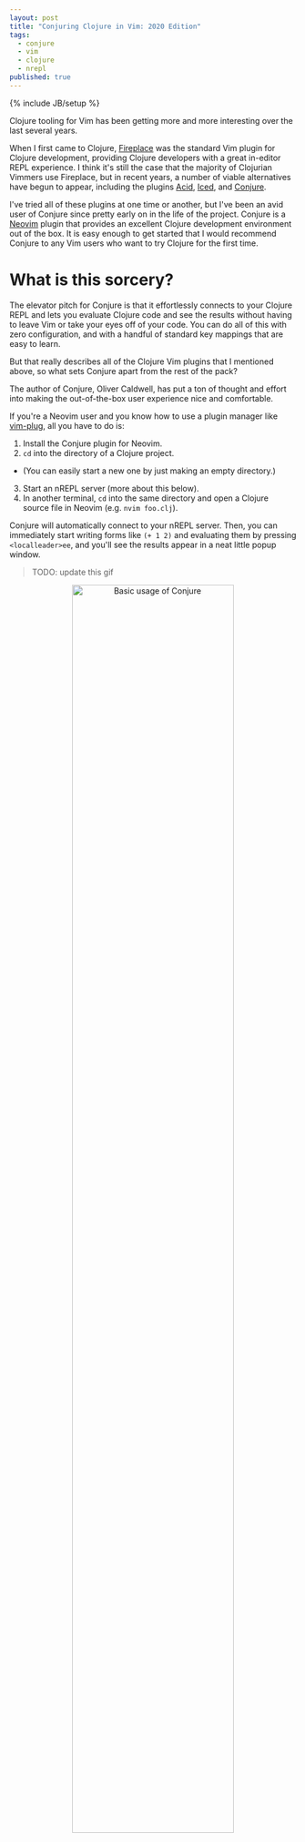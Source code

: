 ```yaml
---
layout: post
title: "Conjuring Clojure in Vim: 2020 Edition"
tags:
  - conjure
  - vim
  - clojure
  - nrepl
published: true
---
```


{% include JB/setup %}

Clojure tooling for Vim has been getting more and more interesting over the last
several years.

When I first came to Clojure, [Fireplace][fireplace] was the standard Vim plugin
for Clojure development, providing Clojure developers with a great in-editor
REPL experience. I think it's still the case that the majority of Clojurian
Vimmers use Fireplace, but in recent years, a number of viable alternatives
have begun to appear, including the plugins [Acid][acid], [Iced][iced], and
[Conjure][conjure].

I've tried all of these plugins at one time or another, but I've been an avid
user of Conjure since pretty early on in the life of the project. Conjure is a
[Neovim][neovim] plugin that provides an excellent Clojure development
environment out of the box. It is easy enough to get started that I would
recommend Conjure to any Vim users who want to try Clojure for the first time.

# What is this sorcery?

The elevator pitch for Conjure is that it effortlessly connects to your Clojure
REPL and lets you evaluate Clojure code and see the results without having to
leave Vim or take your eyes off of your code. You can do all of this with zero
configuration, and with a handful of standard key mappings that are easy to
learn.

But that really describes all of the Clojure Vim plugins that I mentioned above,
so what sets Conjure apart from the rest of the pack?

The author of Conjure, Oliver Caldwell, has put a ton of thought and effort into
making the out-of-the-box user experience nice and comfortable.

If you're a Neovim user and you know how to use a plugin manager like
[vim-plug], all you have to do is:

1. Install the Conjure plugin for Neovim.
2. `cd` into the directory of a Clojure project.
  * (You can easily start a new one by just making an empty directory.)
3. Start an nREPL server (more about this below).
4. In another terminal, `cd` into the same directory and open a Clojure source
   file in Neovim (e.g. `nvim foo.clj`).

Conjure will automatically connect to your nREPL server. Then, you can
immediately start writing forms like `(+ 1 2)` and evaluating them by pressing
`<localleader>ee`, and you'll see the results appear in a neat little popup
window.

> TODO: update this gif

<center>
<img src="{{ site.url }}/assets/2019-11-21-conjure-basic-usage.gif"
     title="Basic usage of Conjure"
     width="75%">
</center>

> TODO: continue reviewing the old blog post below and updating it as needed

# BYOP (bring your own prepl)

This is great for one-off REPL experiments involving just the Clojure standard
library, but the built-in REPL that Conjure connects to out of the box doesn't
include your project's source code or the libraries it depends on. To complete
your Clojure development setup, you'll need to be able to start a prepl server
within the context of your project.

For an in-depth discussion of various ways to do this, you can refer to Oliver's
[socket prepl cookbook][olical3].

The majority of Clojure projects that I interact with use either [Boot][boot] or
the [Clojure CLI][clj-cli] as a build tool.

For Boot projects, I have a custom `prepl-server` task that I defined in my
`profile.boot`:

{% highlight clojure %}
(deftask prepl-server
  "Start a prepl server."
  [p port PORT int "The port on which to start the prepl server (optional)."]
  (comp
    (socket-server
      :accept 'clojure.core.server/io-prepl
      :port   port)
    (wait)))
{% endhighlight %}

> Worth noting: I contributed this task to Boot, and it got merged into the
> master branch, so in some future release of Boot, `prepl-server` will be
> available out of the box as a built-in task!

My Clojure CLI setup is [a little bit more complicated][clj-cli-gist], but the
result is that I can start a prepl server in any Clojure project directory
with a `deps.edn` by running `clj -Aprepl-server`.

Both my Boot task and my Clojure CLI alias spit out a `.socket-port` file in the
current directory containing the port number on which the prepl server is
running. Configuring Conjure to automatically connect to the prepl server on the
correct port is super easy:

{% highlight clojure %}
;; ~/.config/conjure/conjure.edn
{:conns
 {:cwd {:port #slurp-edn ".socket-port"}}}
{% endhighlight %}

With this setup in place, I can start a prepl server via `boot` or `clj` and
start editing Clojure source files, and Conjure will automatically connect to
my prepl server. Then I can evaluate code within the context of my project, and
I can use any dependencies that I've included in my `build.boot` or `deps.edn`.

<center>
<img src="{{ site.url }}/assets/2019-11-21-conjure-clj-http.gif"
     title="Using clj-http via Conjure to fetch ASCII cat art from the internet"
     width="75%">
</center>

# A refreshing experience

Conjure provides a convenient way to reload code that changed in your prepl via
`clojure.tools.namespace/refresh`. Ordinarily, you would need to include
clojure.tools.namespace as a dependency in your project in order to do that, but
through clever use of [mranderson], Conjure automatically injects the dependency
into your prepl connection. That means refreshing your REPL is always just a few
keystrokes away!

I haven't tended to use clojure.tools.namespace refreshing much in the past, but
since the feature was added to Conjure, I've found myself using it more and more
because it's right there under my fingertips and it requires no setup. It's
really handy for those times when I've changed a bunch of code and I don't
remember exactly what I changed; I can simply reload everything by pressing
`<localleader>rr`.

You can even configure Conjure at the project level to run hooks before and
after refresh, which can be handy when you're developing something that you
might want to restart every time you make changes, like a web server.

# Casting spells

One day, in the `#conjure` channel on [Clojurians slack][clj-slack], an
off-the-cuff discussion about re-evaluating the same form over and over again
during development led to an intriguing new Conjure feature called "eval at
mark."

This feature is also affectionately known as the "spellbook" feature because it
lets you evaluate any number of predefined Clojure forms, on demand, just by
pressing a few keys. I've been using this feature a lot since it was introduced,
and I love it!

In a typical workflow, I might set the mark `F` at a function call in a scratch
namespace, and then I can call that function from anywhere, e.g. while I'm
editing code in another namespace, by pressing `<localleader>emF`.

This sort of workflow helps a lot in common scenarios where I'm testing the
behavior of a function that I'm writing, and that function itself calls a number
of other functions that are defined in other namespaces. Sometimes, in the heat
of development, I end up jumping around through a bunch of different files as
I'm chasing a bug or implementing a complex feature.

Previously, I had to jump back into my scratch namespace everytime I wanted to
re-evaluate a form that calls the function I'm testing. Now, I can stay where I
am in the implementation code and just press:

* `<localleader>rr` to reload all of the code that changed, then

* `<localleader>emF` to re-eval the form at mark `F`

<center>
<img src="{{ site.url }}/assets/2019-11-21-conjure-eval-at-mark.gif"
     title="Using Conjure's 'eval at mark' feature"
     width="75%">
</center>

# Try it!

If you're a Vim-using Clojurist or a Clojure-using Vimmer, hopefully I've
inspired you to give [Conjure][conjure] a try. Go ahead, it's fun!

# Notes

1. Write a new blog post about how the new version of Conjure is even
   better.
2. Update the previous blog post to include a link to the new one.

# Comments?

Reply to [this tweet][tweet] with any comments, questions, etc.!

[tweet]: https://twitter.com/dave_yarwood/status/FIXME

[fireplace]: https://github.com/tpope/vim-fireplace
[acid]: https://github.com/clojure-vim/acid.nvim
[iced]: https://github.com/liquidz/vim-iced
[conjure]: https://github.com/Olical/conjure
[neovim]: https://neovim.io/
[vim-plug]: https://github.com/junegunn/vim-plug
[boot]: https://github.com/boot-clj/boot
[clj-cli]: https://clojure.org/guides/deps_and_cli
[clj-cli-gist]: https://gist.github.com/daveyarwood/f890bf1529cb633c04b90ce5d5201d6d
[clj-slack]: http://clojurians.net/
[mranderson]: https://github.com/benedekfazekas/mranderson
[rewrite-2020]: https://github.com/Olical/conjure/releases/tag/v3.0.0
[nrepl]: https://nrepl.org

